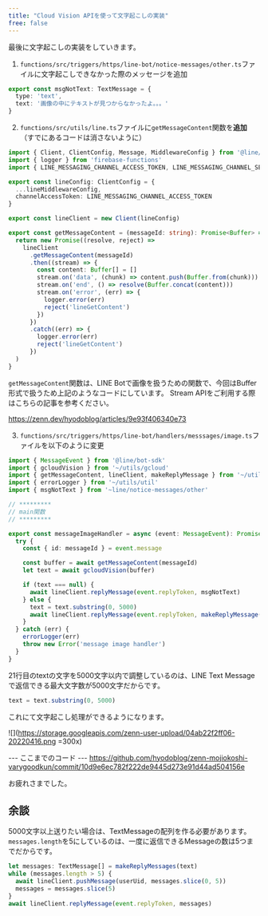 ```yaml
---
title: "Cloud Vision APIを使って文字起こしの実装"
free: false
---
```


最後に文字起こしの実装をしていきます。

1. `functions/src/triggers/https/line-bot/notice-messages/other.ts`ファイルに文字起こしできなかった際のメッセージを追加

```ts
export const msgNotText: TextMessage = {
  type: 'text',
  text: '画像の中にテキストが見つからなかったよ。。。'
}
```

2. `functions/src/utils/line.ts`ファイルに`getMessageContent`関数を**追加**（すでにあるコードは消さないように）

```ts
import { Client, ClientConfig, Message, MiddlewareConfig } from '@line/bot-sdk'
import { logger } from 'firebase-functions'
import { LINE_MESSAGING_CHANNEL_ACCESS_TOKEN, LINE_MESSAGING_CHANNEL_SECRET } from './secrets'

export const lineConfig: ClientConfig = {
  ...lineMiddlewareConfig,
  channelAccessToken: LINE_MESSAGING_CHANNEL_ACCESS_TOKEN
}

export const lineClient = new Client(lineConfig)

export const getMessageContent = (messageId: string): Promise<Buffer> => {
  return new Promise((resolve, reject) =>
    lineClient
      .getMessageContent(messageId)
      .then((stream) => {
        const content: Buffer[] = []
        stream.on('data', (chunk) => content.push(Buffer.from(chunk)))
        stream.on('end', () => resolve(Buffer.concat(content)))
        stream.on('error', (err) => {
          logger.error(err)
          reject('lineGetContent')
        })
      })
      .catch((err) => {
        logger.error(err)
        reject('lineGetContent')
      })
  )
}
```

`getMessageContent`関数は、LINE Botで画像を扱うための関数で、今回はBuffer形式で扱うため上記のようなコードにしています。
Stream APIをご利用する際はこちらの記事を参考ください。

https://zenn.dev/hyodoblog/articles/9e93f406340e73

3. `functions/src/triggers/https/line-bot/handlers/messsages/image.ts`ファイルを以下のように変更

```ts
import { MessageEvent } from '@line/bot-sdk'
import { gcloudVision } from '~/utils/gcloud'
import { getMessageContent, lineClient, makeReplyMessage } from '~/utils/line'
import { errorLogger } from '~/utils/util'
import { msgNotText } from '~line/notice-messages/other'

// *********
// main関数
// *********

export const messageImageHandler = async (event: MessageEvent): Promise<void> => {
  try {
    const { id: messageId } = event.message

    const buffer = await getMessageContent(messageId)
    let text = await gcloudVision(buffer)

    if (text === null) {
      await lineClient.replyMessage(event.replyToken, msgNotText)
    } else {
      text = text.substring(0, 5000)
      await lineClient.replyMessage(event.replyToken, makeReplyMessage(text))
    }
  } catch (err) {
    errorLogger(err)
    throw new Error('message image handler')
  }
}
```

21行目のtextの文字を5000文字以内で調整しているのは、LINE Text Messageで返信できる最大文字数が5000文字だからです。

```ts
text = text.substring(0, 5000)
```

これにて文字起こし処理ができるようになります。

![](https://storage.googleapis.com/zenn-user-upload/04ab22f2ff06-20220416.png =300x)

--- ここまでのコード ---
https://github.com/hyodoblog/zenn-mojiokoshi-varygoodkun/commit/10d9e6ec782f222de9445d273e91d44ad504156e

お疲れさまでした。


## 余談

5000文字以上送りたい場合は、TextMessageの配列を作る必要があります。
`messages.length`を5にしているのは、一度に返信できるMessageの数は5つまでだからです。

```ts
let messages: TextMessage[] = makeReplyMessages(text)
while (messages.length > 5) {
  await lineClient.pushMessage(userUid, messages.slice(0, 5))
  messages = messages.slice(5)
}
await lineClient.replyMessage(event.replyToken, messages)
```

